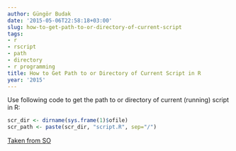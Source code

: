 ```yaml
---
author: Güngör Budak
date: '2015-05-06T22:58:18+03:00'
slug: how-to-get-path-to-or-directory-of-current-script
tags:
- r
- rscript
- path
- directory
- r programming
title: How to Get Path to or Directory of Current Script in R
year: '2015'
---
```


Use following code to get the path to or directory of current (running) script in R:

```r
scr_dir <- dirname(sys.frame(1)$ofile)
scr_path <- paste(scr_dir, "script.R", sep="/")
```

[Taken from SO](https://stackoverflow.com/questions/1815606/rscript-determine-path-of-the-executing-script/27090068#27090068)

